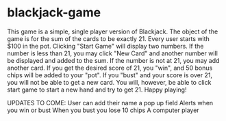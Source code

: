 # blackjack-game 
This game is a simple, single player version of Blackjack. The object of the game is for the sum of the cards to be exactly 21. Every user starts with $100 in the pot. 
Clicking "Start Game" will display two numbers. If the number is less than 21, you may click "New Card" and another number will be displayed and added to the sum. If the number is not at 21, you may add another card. 
If you get the desired score of 21, you "win", and 50 bonus chips will be added to your "pot". 
If you "bust" and your score is over 21, you will not be able to get a new card. You will, however, be able to click start game to start a new hand and try to get 21. 
Happy playing!

UPDATES TO COME:
User can add their name a pop up field 
Alerts when you win or bust 
When you bust you lose 10 chips
A computer player 
